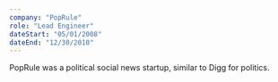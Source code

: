 ```yaml
---
company: "PopRule"
role: "Lead Engineer"
dateStart: "05/01/2008"
dateEnd: "12/30/2010"
---
```


PopRule was a political social news startup, similar to Digg for politics.
